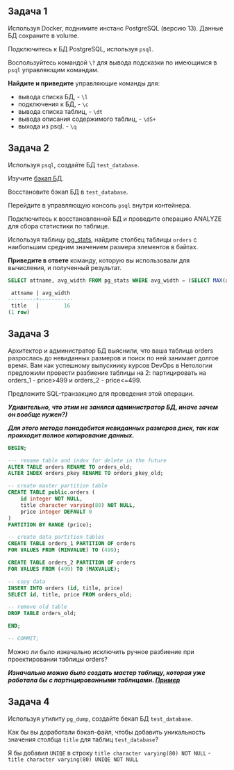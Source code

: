 ## Задача 1

Используя Docker, поднимите инстанс PostgreSQL (версию 13). Данные БД сохраните в volume.

Подключитесь к БД PostgreSQL, используя `psql`.

Воспользуйтесь командой `\?` для вывода подсказки по имеющимся в `psql` управляющим командам.

**Найдите и приведите** управляющие команды для:

- вывода списка БД, - `\l`
- подключения к БД, - `\c`
- вывода списка таблиц, - `\dt`
- вывода описания содержимого таблиц, - `\dS+`
- выхода из psql. - `\q`

## Задача 2

Используя `psql`, создайте БД `test_database`.

Изучите [бэкап БД](https://github.com/netology-code/virt-homeworks/tree/virt-11/06-db-04-postgresql/test_data).

Восстановите бэкап БД в `test_database`.

Перейдите в управляющую консоль `psql` внутри контейнера.

Подключитесь к восстановленной БД и проведите операцию ANALYZE для сбора статистики по таблице.

Используя таблицу [pg_stats](https://postgrespro.ru/docs/postgresql/12/view-pg-stats), найдите столбец таблицы `orders` 
с наибольшим средним значением размера элементов в байтах.

**Приведите в ответе** команду, которую вы использовали для вычисления, и полученный результат.

```sql
SELECT attname, avg_width FROM pg_stats WHERE avg_width = (SELECT MAX(avg_width) FROM pg_stats WHERE tablename = 'orders');

 attname | avg_width 
---------+-----------
 title   |        16
(1 row)
```

## Задача 3

Архитектор и администратор БД выяснили, что ваша таблица orders разрослась до невиданных размеров и
поиск по ней занимает долгое время. Вам как успешному выпускнику курсов DevOps в Нетологии предложили
провести разбиение таблицы на 2: партицировать на orders_1 - price>499 и orders_2 - price<=499.

Предложите SQL-транзакцию для проведения этой операции.

_**Удивительно, что этим не занялся администратор БД, иначе зачем он вообще нужен?)**_

_**Для этого метода понадобится невиданных размеров диск, так как проиходит полное копирование данных.**_

```SQL
BEGIN;

--- rename table and index for delete in the future
ALTER TABLE orders RENAME TO orders_old;
ALTER INDEX orders_pkey RENAME TO orders_pkey_old;

-- create master partition table
CREATE TABLE public.orders (
    id integer NOT NULL,
    title character varying(80) NOT NULL,
    price integer DEFAULT 0
)
PARTITION BY RANGE (price);

-- create data partition tables
CREATE TABLE orders_1 PARTITION OF orders
FOR VALUES FROM (MINVALUE) TO (499);

CREATE TABLE orders_2 PARTITION OF orders
FOR VALUES FROM (499) TO (MAXVALUE);

-- copy data
INSERT INTO orders (id, title, price)
SELECT id, title, price FROM orders_old;

-- remove old table
DROP TABLE orders_old;

END;

-- COMMIT;
```

Можно ли было изначально исключить ручное разбиение при проектировании таблицы orders?

_**Изначально можно было создать мастер таблицу, которая уже работала бы с партицированными таблицами. [Пример](https://pgdash.io/blog/postgres-11-sharding.html)**_

## Задача 4

Используя утилиту `pg_dump`, создайте бекап БД `test_database`.

Как бы вы доработали бэкап-файл, чтобы добавить уникальность значения столбца `title` для таблиц `test_database`?

Я бы добавил `UNIQE` в строку `title character varying(80) NOT NULL` - `title character varying(80) UNIQE NOT NULL`

